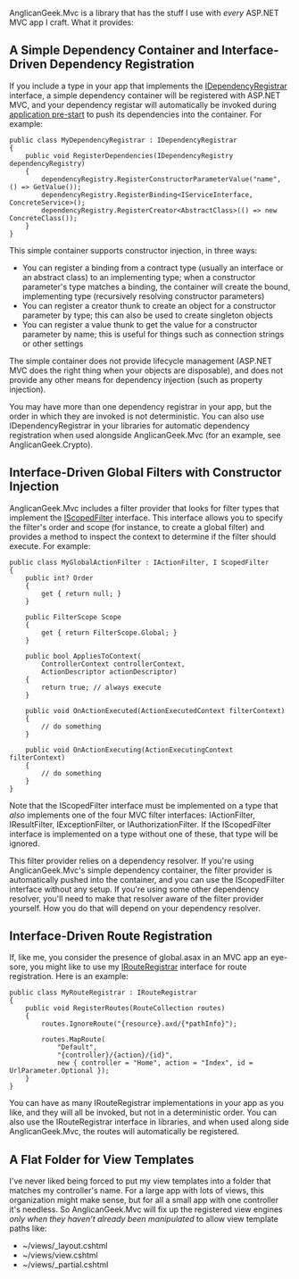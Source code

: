 AnglicanGeek.Mvc is a library that has the stuff I use with *every* ASP.NET MVC app I craft. What it provides:

A Simple Dependency Container and Interface-Driven Dependency Registration
--------------------------------------------------------------------------

If you include a type in your app that implements the [IDependencyRegistrar](https://github.com/anglicangeek/AnglicanGeek.Mvc/blob/master/Lib/IDependencyRegistrar.cs) interface, a simple dependency container will be registered with ASP.NET MVC, and your dependency registar will automatically be invoked during [application pre-start](https://github.com/anglicangeek/AnglicanGeek.Mvc/blob/master/Lib/PreApplicationStartCode.cs) to push its dependencies into the container. For example:

	public class MyDependencyRegistrar : IDependencyRegistrar
	{
		public void RegisterDependencies(IDependencyRegistry dependencyRegistry)
		{
			dependencyRegistry.RegisterConstructorParameterValue("name", () => GetValue());
			dependencyRegistry.RegisterBinding<IServiceInterface, ConcreteService>();
			dependencyRegistry.RegisterCreator<AbstractClass>(() => new ConcreteClass());
		}
	}

This simple container supports constructor injection, in three ways:

* You can register a binding from a contract type (usually an interface or an abstract class) to an implementing type; when a constructor parameter's type matches a binding, the container will create the bound, implementing type (recursively resolving constructor parameters)
* You can register a creator thunk to create an object for a constructor parameter by type; this can also be used to create singleton objects
* You can register a value thunk to get the value for a constructor parameter by name; this is useful for things such as connection strings or other settings

The simple container does not provide lifecycle management (ASP.NET MVC does the right thing when your objects are disposable), and does not provide any other means for dependency injection (such as property injection).

You may have more than one dependency registrar in your app, but the order in which they are invoked is not deterministic. You can also use IDependencyRegistrar in your libraries for automatic dependency registration when used alongside AnglicanGeek.Mvc (for an example, see AnglicanGeek.Crypto).

Interface-Driven Global Filters with Constructor Injection
----------------------------------------------------------

AnglicanGeek.Mvc includes a filter provider that looks for filter types that implement the [IScopedFilter](https://github.com/anglicangeek/AnglicanGeek.Mvc/blob/master/Lib/IScopedFilter.cs) interface. This interface allows you to specify the filter's order and scope (for instance, to create a global filter) and provides a method to inspect the context to determine if the filter should execute. For example:

	public class MyGlobalActionFilter : IActionFilter, I ScopedFilter
	{
		public int? Order
		{
			get { return null; }
		}

		public FilterScope Scope
		{
			get { return FilterScope.Global; }
		}

		public bool AppliesToContext(
			ControllerContext controllerContext, 
			ActionDescriptor actionDescriptor)
		{
			return true; // always execute
		}

		public void OnActionExecuted(ActionExecutedContext filterContext)
		{
			// do something
		}

		public void OnActionExecuting(ActionExecutingContext filterContext)
		{
			// do something
		}
	}

Note that the IScopedFilter interface must be implemented on a type that *also* implements one of the four MVC filter interfaces: IActionFilter, IResultFilter, IExceptionFilter, or IAuthorizationFilter. If the IScopedFilter interface is implemented on a type without one of these, that type will be ignored.

This filter provider relies on a dependency resolver. If you're using AnglicanGeek.Mvc's simple dependency container, the filter provider is automatically pushed into the container, and you can use the IScopedFilter interface without any setup. If you're using some other dependency resolver, you'll need to make that resolver aware of the filter provider yourself. How you do that will depend on your dependency resolver.

Interface-Driven Route Registration
-----------------------------------

If, like me, you consider the presence of global.asax in an MVC app an eye-sore, you might like to use my [IRouteRegistrar](https://github.com/anglicangeek/AnglicanGeek.Mvc/blob/master/Lib/IRouteRegistrar.cs) interface for route registration. Here is an example:

	public class MyRouteRegistrar : IRouteRegistrar
	{
		public void RegisterRoutes(RouteCollection routes)
		{
			routes.IgnoreRoute("{resource}.axd/{*pathInfo}");

			routes.MapRoute(
				"Default", 
				"{controller}/{action}/{id}", 
				new { controller = "Home", action = "Index", id = UrlParameter.Optional });
		}
	}

You can have as many IRouteRegistrar implementations in your app as you like, and they will all be invoked, but not in a deterministic order. You can also use the IRouteRegistrar interface in libraries, and when used along side AnglicanGeek.Mvc, the routes will automatically be registered.

A Flat Folder for View Templates
--------------------------------

I've never liked being forced to put my view templates into a folder that matches my controller's name. For a large app with lots of views, this organization might make sense, but for all a small app with one controller it's needless. So AnglicanGeek.Mvc will fix up the registered view engines *only when they haven't already been manipulated* to allow view template paths like:

* ~/views/_layout.cshtml
* ~/views/view.cshtml
* ~/views/_partial.cshtml
